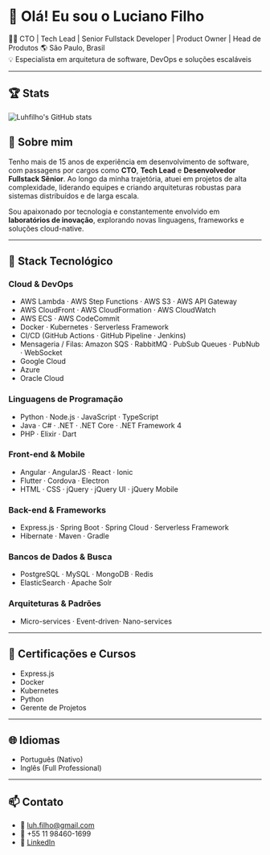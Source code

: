 # 👋 Olá! Eu sou o Luciano Filho

👨‍💻 CTO | Tech Lead | Senior Fullstack Developer | Product Owner | Head de Produtos
🌎 São Paulo, Brasil  
💡 Especialista em arquitetura de software, DevOps e soluções escaláveis

---

## 🏆 Stats

![Luhfilho's GitHub stats](https://github-readme-stats.vercel.app/api?username=luhfilho&show_icons=true&theme=radical)

## 🚀 Sobre mim

Tenho mais de 15 anos de experiência em desenvolvimento de software, com passagens por cargos como **CTO**, **Tech Lead** e **Desenvolvedor Fullstack Sênior**. Ao longo da minha trajetória, atuei em projetos de alta complexidade, liderando equipes e criando arquiteturas robustas para sistemas distribuídos e de larga escala.

Sou apaixonado por tecnologia e constantemente envolvido em **laboratórios de inovação**, explorando novas linguagens, frameworks e soluções cloud-native.

---

## 🧰 Stack Tecnológico

### Cloud & DevOps
- AWS Lambda · AWS Step Functions · AWS S3 · AWS API Gateway  
- AWS CloudFront · AWS CloudFormation · AWS CloudWatch  
- AWS ECS · AWS CodeCommit  
- Docker · Kubernetes · Serverless Framework  
- CI/CD (GitHub Actions · GitHub Pipeline · Jenkins)  
- Mensageria / Filas: Amazon SQS · RabbitMQ · PubSub Queues · PubNub · WebSocket
- Google Cloud
- Azure
- Oracle Cloud

### Linguagens de Programação
- Python · Node.js · JavaScript · TypeScript  
- Java · C# · .NET · .NET Core · .NET Framework 4  
- PHP · Elixir · Dart

### Front-end & Mobile
- Angular · AngularJS · React · Ionic  
- Flutter · Cordova · Electron  
- HTML · CSS · jQuery · jQuery UI · jQuery Mobile

### Back-end & Frameworks
- Express.js · Spring Boot · Spring Cloud  · Serverless Framework
- Hibernate · Maven · Gradle

### Bancos de Dados & Busca
- PostgreSQL · MySQL · MongoDB · Redis  
- ElasticSearch · Apache Solr

### Arquiteturas & Padrões
- Micro-services · Event-driven· Nano-services

---

## 📜 Certificações e Cursos

- Express.js  
- Docker  
- Kubernetes  
- Python
- Gerente de Projetos  

---

## 🌐 Idiomas

- Português (Nativo)  
- Inglês (Full Professional)

---

## 📫 Contato

- 📧 luh.filho@gmail.com  
- 📱 +55 11 98460-1699  
- 💼 [LinkedIn](https://www.linkedin.com/in/luhfilho)
